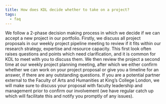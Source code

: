 ```yaml
---
title: How does KDL decide whether to take on a project?
tags:
  - faq
---
```


We follow a 2-phase decision making process in which we decide if we can accept a new project in our portfolio. Firstly, we discuss all project proposals in our weekly project pipeline meeting to review if it fits within our research strategy, expertise and resource capacity. This first look often raises questions and points which need clarification, and it is common for KDL to meet with you to discuss them. We then review the project a second time at our weekly project planning meeting, after which we either confirm whether we can work on your project proposal or give you a timeline for an answer, if there are any outstanding questions. If you are a potential partner external to the Faculty of Arts and Humanities at King’s College London, we will make sure to discuss your proposal with faculty leadership and management prior to confirm our involvement (we have regular catch up which will facilitate this and notify you promptly of any issues).
